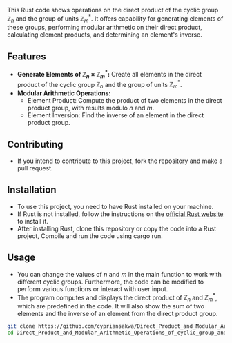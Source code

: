 This Rust code shows operations on the direct product of the cyclic group $\mathbb{Z}_n$ and the group of units $\mathbb{Z}_m^*$. It offers capability for generating elements of these groups, performing modular arithmetic on their direct product, calculating element products, and determining an element's inverse.

## Features
- **Generate Elements of $\mathbb{Z}_n \times \mathbb{Z}_m^*$:** Create all elements in the direct product of the cyclic group $\mathbb{Z}_n$ and the group of units $\mathbb{Z}_m^*$.
- **Modular Arithmetic Operations:**
   - Element Product: Compute the product of two elements in the direct product group, with results modulo $n$ and $m$.
   - Element Inversion: Find the inverse of an element in the direct product group.
 ## Contributing
  - If you intend to contribute to this project, fork the repository and make a pull request.

  ## Installation

- To use this project, you need to have Rust installed on your machine.
- If Rust is not installed, follow the instructions on the [official Rust website](https://www.rust-lang.org/tools/install) to install it.
- After installing Rust, clone this repository or copy the code into a Rust project, Compile and run the code using cargo run.
## Usage
- You can change the values of $n$ and $m$ in the main function to work with different cyclic groups. Furthermore, the code can be modified to perform various functions or interact with user input.
- The program computes and displays the direct product of $\mathbb{Z}_n$ and $\mathbb{Z}_m^*$, which are predefined in the code. It will also show the sum of two elements and the inverse of an element from the direct product group.
```bash
git clone https://github.com/cypriansakwa/Direct_Product_and_Modular_Arithmetic_Operations_of_cyclic_group_and_group_of_Units.git
cd Direct_Product_and_Modular_Arithmetic_Operations_of_cyclic_group_and_group_of_Units
